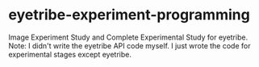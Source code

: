 # eyetribe-experiment-programming
Image Experiment Study and Complete Experimental Study for eyetribe.
Note: I didn't write the eyetribe API code myself. I just wrote the code for experimental stages except eyetribe.
